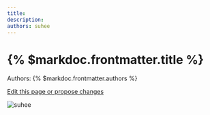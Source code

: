 ```yaml
---
title: 
description: 
authors: suhee
---
```


# {% $markdoc.frontmatter.title %}

Authors: {% $markdoc.frontmatter.authors %}

[Edit this page or propose changes](https://github.com/onefact/onefact.org/edit/main/pages/five-boro-bike-tour/suhee.md)

![suhee](/images/five-boro-bike-tour/suhee.jpg)
